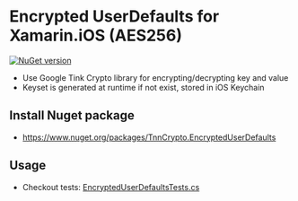 # Encrypted UserDefaults for Xamarin.iOS (AES256)
[![NuGet version](https://badge.fury.io/nu/TnnCrypto.EncryptedUserDefaults.svg)](https://badge.fury.io/nu/TnnCrypto.EncryptedUserDefaults)

- Use Google Tink Crypto library for encrypting/decrypting key and value
- Keyset is generated at runtime if not exist, stored in iOS Keychain

## Install Nuget package
- https://www.nuget.org/packages/TnnCrypto.EncryptedUserDefaults

## Usage
- Checkout tests: [EncryptedUserDefaultsTests.cs](TnnCrypto.Tests/Tests/EncryptedUserDefaultsTests.cs)
